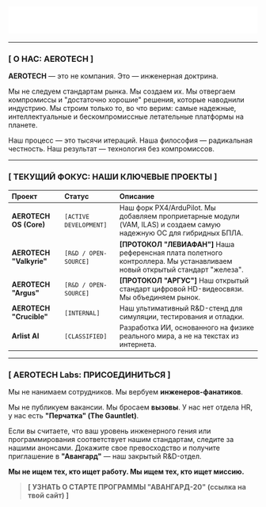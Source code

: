 
<p align="center">
  <img src="profile/Аэротех Россия.svg" alt="AEROTECH Logo"/>
</p>

---

### **[ О НАС: AEROTECH ]**

**AEROTECH** — это не компания. Это — инженерная доктрина.

Мы не следуем стандартам рынка. Мы создаем их. Мы отвергаем компромиссы и "достаточно хорошие" решения, которые наводнили индустрию. Мы строим только то, во что верим: самые надежные, интеллектуальные и бескомпромиссные летательные платформы на планете.

Наш процесс — это тысячи итераций. Наша философия — радикальная честность. Наш результат — технология без компромиссов.

---

### **[ ТЕКУЩИЙ ФОКУС: НАШИ КЛЮЧЕВЫЕ ПРОЕКТЫ ]**

| Проект | Статус | Описание |
| :--- | :--- | :--- |
| **AEROTECH OS (Core)** | `[ACTIVE DEVELOPMENT]` | Наш форк PX4/ArduPilot. Мы добавляем проприетарные модули (VAM, ILAS) и создаем самую надежную ОС для гибридных БПЛА. |
| **AEROTECH "Valkyrie"** | `[R&D / OPEN-SOURCE]` | **[ПРОТОКОЛ "ЛЕВИАФАН"]** Наша референсная плата полетного контроллера. Мы устанавливаем новый открытый стандарт "железа". |
| **AEROTECH "Argus"** | `[R&D / OPEN-SOURCE]` | **[ПРОТОКОЛ "АРГУС"]** Наш открытый стандарт цифровой HD-видеосвязи. Мы объединяем рынок. |
| **AEROTECH "Crucible"** | `[INTERNAL]` | Наш ультимативный R&D-стенд для симуляции, тестирования и отладки. |
| **Arlist AI** | `[CLASSIFIED]` | Разработка ИИ, основанного на физике реального мира, а не на текстах из интернета. |

---

### **[ AEROTECH Labs: ПРИСОЕДИНИТЬСЯ ]**

Мы не нанимаем сотрудников. Мы вербуем **инженеров-фанатиков**.

Мы не публикуем вакансии. Мы бросаем **вызовы**. У нас нет отдела HR, у нас есть **"Перчатка" (The Gauntlet)**.

Если вы считаете, что ваш уровень инженерного гения или программирования соответствует нашим стандартам, следите за нашими анонсами. Докажите свое превосходство и получите приглашение в **"Авангард"** — наш закрытый R&D-отдел.

**Мы не ищем тех, кто ищет работу. Мы ищем тех, кто ищет миссию.**

> **[ УЗНАТЬ О СТАРТЕ ПРОГРАММЫ "АВАНГАРД-20" (ссылка на твой сайт) ]**
